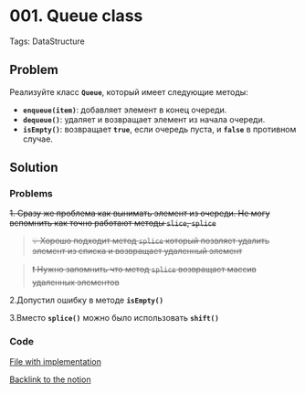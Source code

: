 # 001. Queue class

Tags: DataStructure

## Problem

Реализуйте класс **`Queue`**, который имеет следующие методы:

- **`enqueue(item)`**: добавляет элемент в конец очереди.
- **`dequeue()`**: удаляет и возвращает элемент из начала очереди.
- **`isEmpty()`**: возвращает **`true`**, если очередь пуста, и **`false`** в противном случае.

## Solution

### Problems

~~1. Сразу же проблема как вынимать элемент из очереди. Не могу вспомнить как точно работают методы `slice`, `splice`~~
    
> ~~💡 Хорошо подходит метод `splice` который позвляет удалить элемент из списка и возвращает удаленный элемент~~

> ~~❗ Нужно запомнить что метод `splice` возвращает массив удаленных элементов~~

2.Допустил ошибку в методе **`isEmpty()`**

3.Вместо **`splice()`** можно было использовать **`shift()`**


### Code

[File with implementation](https://github.com/newyorrker/code-task-solving-journal/blob/main/tasks/001-queue/queue.ts)

[Backlink to the notion](https://crystalline-coral-237.notion.site/001-Queue-class-590ad41802864f89a2f11fb09afdedd1)


